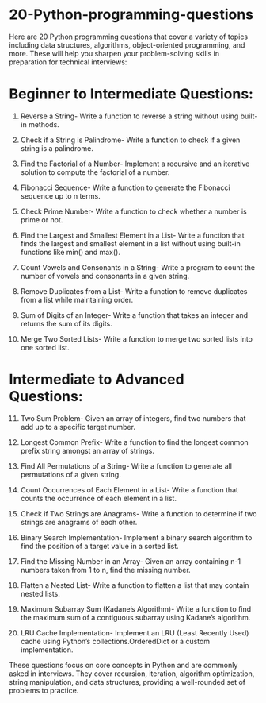 # 20-Python-programming-questions
Here are 20 Python programming questions that cover a variety of topics including data structures, algorithms, object-oriented programming, and more. These will help you sharpen your problem-solving skills in preparation for technical interviews:

# Beginner to Intermediate Questions:
1. Reverse a String-
Write a function to reverse a string without using built-in methods.

2. Check if a String is Palindrome-
Write a function to check if a given string is a palindrome.

3. Find the Factorial of a Number-
Implement a recursive and an iterative solution to compute the factorial of a number.

4. Fibonacci Sequence-
Write a function to generate the Fibonacci sequence up to n terms.

5. Check Prime Number-
Write a function to check whether a number is prime or not.

6. Find the Largest and Smallest Element in a List-
Write a function that finds the largest and smallest element in a list without using built-in functions like min() and max().

7. Count Vowels and Consonants in a String-
Write a program to count the number of vowels and consonants in a given string.

8. Remove Duplicates from a List-
Write a function to remove duplicates from a list while maintaining order.

9. Sum of Digits of an Integer-
Write a function that takes an integer and returns the sum of its digits.

10. Merge Two Sorted Lists-
Write a function to merge two sorted lists into one sorted list.

# Intermediate to Advanced Questions:
11. Two Sum Problem-
Given an array of integers, find two numbers that add up to a specific target number.

12. Longest Common Prefix-
Write a function to find the longest common prefix string amongst an array of strings.

13. Find All Permutations of a String-
Write a function to generate all permutations of a given string.

14. Count Occurrences of Each Element in a List-
Write a function that counts the occurrence of each element in a list.

15. Check if Two Strings are Anagrams-
Write a function to determine if two strings are anagrams of each other.

16. Binary Search Implementation-
Implement a binary search algorithm to find the position of a target value in a sorted list.

17. Find the Missing Number in an Array-
Given an array containing n-1 numbers taken from 1 to n, find the missing number.

18. Flatten a Nested List-
Write a function to flatten a list that may contain nested lists.

19. Maximum Subarray Sum (Kadane’s Algorithm)-
Write a function to find the maximum sum of a contiguous subarray using Kadane’s algorithm.

20. LRU Cache Implementation-
Implement an LRU (Least Recently Used) cache using Python’s collections.OrderedDict or a custom implementation.

These questions focus on core concepts in Python and are commonly asked in interviews. They cover recursion, iteration, algorithm optimization, string manipulation, and data structures, providing a well-rounded set of problems to practice.
